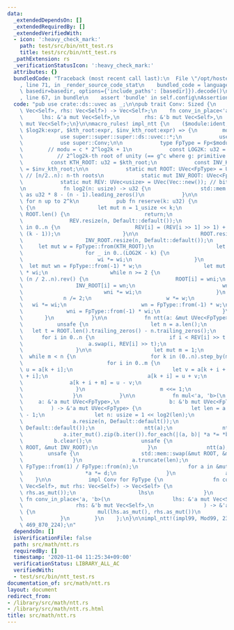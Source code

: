 ```yaml
---
data:
  _extendedDependsOn: []
  _extendedRequiredBy: []
  _extendedVerifiedWith:
  - icon: ':heavy_check_mark:'
    path: test/src/bin/ntt_test.rs
    title: test/src/bin/ntt_test.rs
  _pathExtension: rs
  _verificationStatusIcon: ':heavy_check_mark:'
  attributes: {}
  bundledCode: "Traceback (most recent call last):\n  File \"/opt/hostedtoolcache/Python/3.9.0/x64/lib/python3.9/site-packages/onlinejudge_verify/documentation/build.py\"\
    , line 71, in _render_source_code_stat\n    bundled_code = language.bundle(stat.path,\
    \ basedir=basedir, options={'include_paths': [basedir]}).decode()\n  File \"/opt/hostedtoolcache/Python/3.9.0/x64/lib/python3.9/site-packages/onlinejudge_verify/languages/user_defined.py\"\
    , line 67, in bundle\n    assert 'bundle' in self.config\nAssertionError\n"
  code: "pub use crate::ds::uvec as _;\n\npub trait Conv: Sized {\n    fn conv(lhs:\
    \ Vec<Self>, rhs: Vec<Self>) -> Vec<Self>;\n    fn conv_in_place<'a, 'b>(\n  \
    \      lhs: &'a mut Vec<Self>,\n        rhs: &'b mut Vec<Self>,\n    ) -> &'a\
    \ mut Vec<Self>;\n}\n\nmacro_rules! impl_ntt {\n    ($module:ident, $modu:ty,\
    \ $log2k:expr, $kth_root:expr, $inv_kth_root:expr) => {\n        mod $module {\n\
    \            use super::super::super::ds::uvec::*;\n            use super::super::super::fp::*;\n\
    \            use super::Conv;\n\n            type FpType = Fp<$modu>;\n\n    \
    \        // modu = c * 2^log2k + 1\n            const LOG2K: u32 = $log2k;\n \
    \           // 2^log2k-th root of unity (== g^c where g: primitive root)\n   \
    \         const KTH_ROOT: u32 = $kth_root;\n            const INV_KTH_ROOT: u32\
    \ = $inv_kth_root;\n\n            static mut ROOT: UVec<FpType> = UVec(Vec::new());\
    \ // [n/2..n): n-th roots\n            static mut INV_ROOT: UVec<FpType> = UVec(Vec::new());\n\
    \            static mut REV: UVec<usize> = UVec(Vec::new()); // bit reversed\n\
    \n            fn log2(n: usize) -> u32 {\n                std::mem::size_of::<usize>()\
    \ as u32 * 8 - (n - 1).leading_zeros()\n            }\n\n            // reserve\
    \ for n up to 2^k\n            pub fn reserve(k: u32) {\n                unsafe\
    \ {\n                    let mut n = 1_usize << k;\n                    if n <=\
    \ ROOT.len() {\n                        return;\n                    }\n     \
    \               REV.resize(n, Default::default());\n                    for i\
    \ in 0..n {\n                        REV[i] = (REV[i >> 1] >> 1) + ((i & 1) <<\
    \ (k - 1));\n                    }\n\n                    ROOT.resize(n, Default::default());\n\
    \                    INV_ROOT.resize(n, Default::default());\n               \
    \     let mut w = FpType::from(KTH_ROOT);\n                    let mut wi = FpType::from(INV_KTH_ROOT);\n\
    \                    for _ in 0..(LOG2K - k) {\n                        w *= w;\n\
    \                        wi *= wi;\n                    }\n                  \
    \  let mut wn = FpType::from(-1) * w;\n                    let mut wni = FpType::from(-1)\
    \ * wi;\n                    while n >= 2 {\n                        for i in\
    \ (n / 2..n).rev() {\n                            ROOT[i] = wni;\n           \
    \                 INV_ROOT[i] = wn;\n                            wn *= w;\n  \
    \                          wni *= wi;\n                        }\n           \
    \             n /= 2;\n                        w *= w;\n                     \
    \   wi *= wi;\n                        wn = FpType::from(-1) * w;\n          \
    \              wni = FpType::from(-1) * wi;\n                    }\n         \
    \       }\n            }\n\n            fn ntt(a: &mut UVec<FpType>) {\n     \
    \           unsafe {\n                    let n = a.len();\n                 \
    \   let t = ROOT.len().trailing_zeros() - n.trailing_zeros();\n              \
    \      for i in 0..n {\n                        if i < REV[i] >> t {\n       \
    \                     a.swap(i, REV[i] >> t);\n                        }\n   \
    \                 }\n\n                    let mut m = 1;\n                  \
    \  while m < n {\n                        for k in (0..n).step_by(m * 2) {\n \
    \                           for i in 0..m {\n                                let\
    \ u = a[k + i];\n                                let v = a[k + i + m] * ROOT[m\
    \ + i];\n                                a[k + i] = u + v;\n                 \
    \               a[k + i + m] = u - v;\n                            }\n       \
    \                 }\n                        m <<= 1;\n                    }\n\
    \                }\n            }\n\n            fn mul<'a, 'b>(\n           \
    \     a: &'a mut UVec<FpType>,\n                b: &'b mut UVec<FpType>,\n   \
    \         ) -> &'a mut UVec<FpType> {\n                let len = a.len() + b.len()\
    \ - 1;\n                let n: usize = 1 << log2(len);\n                reserve(n.trailing_zeros());\n\
    \                a.resize(n, Default::default());\n                b.resize(n,\
    \ Default::default());\n                ntt(a);\n                ntt(b);\n   \
    \             a.iter_mut().zip(b.iter()).for_each(|(a, b)| *a *= *b);\n      \
    \          b.clear();\n                unsafe {\n                    std::mem::swap(&mut\
    \ ROOT, &mut INV_ROOT);\n                }\n                ntt(a);\n        \
    \        unsafe {\n                    std::mem::swap(&mut ROOT, &mut INV_ROOT);\n\
    \                }\n                a.truncate(len);\n                let d =\
    \ FpType::from(1) / FpType::from(n);\n                for a in &mut a[..] {\n\
    \                    *a *= d;\n                }\n                a\n        \
    \    }\n\n            impl Conv for FpType {\n                fn conv(mut lhs:\
    \ Vec<Self>, mut rhs: Vec<Self>) -> Vec<Self> {\n                    mul(lhs.as_mut(),\
    \ rhs.as_mut());\n                    lhs\n                }\n               \
    \ fn conv_in_place<'a, 'b>(\n                    lhs: &'a mut Vec<Self>,\n   \
    \                 rhs: &'b mut Vec<Self>,\n                ) -> &'a mut Vec<Self>\
    \ {\n                    mul(lhs.as_mut(), rhs.as_mut())\n                }\n\
    \            }\n        }\n    };\n}\n\nimpl_ntt!(impl99, Mod99, 23, 15_311_432,\
    \ 469_870_224);\n"
  dependsOn: []
  isVerificationFile: false
  path: src/math/ntt.rs
  requiredBy: []
  timestamp: '2020-11-04 11:25:34+09:00'
  verificationStatus: LIBRARY_ALL_AC
  verifiedWith:
  - test/src/bin/ntt_test.rs
documentation_of: src/math/ntt.rs
layout: document
redirect_from:
- /library/src/math/ntt.rs
- /library/src/math/ntt.rs.html
title: src/math/ntt.rs
---
```

